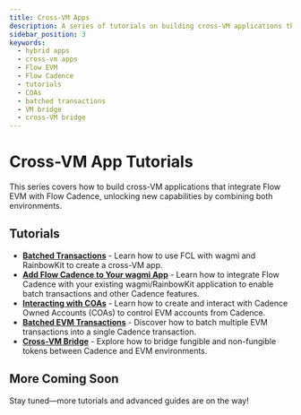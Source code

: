 ```yaml
---
title: Cross-VM Apps
description: A series of tutorials on building cross-VM applications that integrate Flow EVM with Flow Cadence.
sidebar_position: 3
keywords:
  - hybrid apps
  - cross-vm apps
  - Flow EVM
  - Flow Cadence
  - tutorials
  - COAs
  - batched transactions
  - VM bridge
  - cross-VM bridge
---
```


# Cross-VM App Tutorials

This series covers how to build cross-VM applications that integrate Flow EVM with Flow Cadence, unlocking new capabilities by combining both environments.

## Tutorials

- **[Batched Transactions]** - Learn how to use FCL with wagmi and RainbowKit to create a cross-VM app.
- **[Add Flow Cadence to Your wagmi App]** - Learn how to integrate Flow Cadence with your existing wagmi/RainbowKit application to enable batch transactions and other Cadence features.
- **[Interacting with COAs]** - Learn how to create and interact with Cadence Owned Accounts (COAs) to control EVM accounts from Cadence.
- **[Batched EVM Transactions]** - Discover how to batch multiple EVM transactions into a single Cadence transaction.
- **[Cross-VM Bridge]** - Explore how to bridge fungible and non-fungible tokens between Cadence and EVM environments.

## More Coming Soon

Stay tuned—more tutorials and advanced guides are on the way!

[Batched Transactions]: ./introduction.md
[Interacting with COAs]: ./interacting-with-coa.md
[Batched EVM Transactions]: ./batched-evm-transactions.md
[Cross-VM Bridge]: ./vm-bridge.md
[Add Flow Cadence to Your wagmi App]: ./add-to-wagmi.md